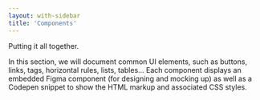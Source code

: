 ```yaml
---
layout: with-sidebar
title: 'Components'
---
```


Putting it all together.

In this section, we will document common UI elements, such as buttons, links, tags, horizontal rules, lists, tables... Each component displays an embedded Figma component (for designing and mocking up) as well as a Codepen snippet to show the HTML markup and associated CSS styles.
